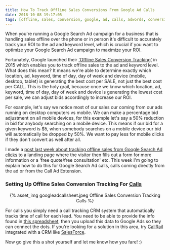 ```yaml
---
title: How To Track Offline Sales Conversions From Google Ad Calls
date: 2018-10-08 19:17:05
tags: [offline, sales, conversion, google, ad, calls, adwords, conversion, tracking]
---
```


When you're running a Google Search Ad campaign for a business that is handling sales offline over the phone or in person it's difficult to accurately track your ROI to the ad and keyword level, which is crucial if you want to optimize your Google Search Ad campaign to maximize your ROI.

Fortunately, Google launched their ['Offline Sales Conversion Tracking'](https://support.google.com/google-ads/answer/2998031?hl=en) in 2015 which enables you to track offline sales to the ad and keyword level. What does this mean? It means we're able to determine exactly which location, ad, keyword, time of day, day of week and device (mobile, desktop, tablet) is generating the best cost per SALE, not just the best cost per CALL. This is the holy grail, because once we know which location, ad, keyword, time of day, day of week and device is generating the lowest cost per sale, we can adjust bids accordingly to increase our ROI. 

For example, let's say we notice most of our sales our coming from our ads running on desktop computers vs mobile. We can make a percentage bid adjustment on all mobile devices, for this example let's say a 50% reduction in bid for anybody searching on a mobile device. This means if our bid for a given keyword is $5, when somebody searches on a mobile device our bid will automatically be dropped by 50%. We want to pay less for mobile clicks if they don't convert as well after all.

I made a [post last week about tracking offline sales from Google Search Ad clicks](https://blog.stevelongoria.net/2018/10/02/offline-sales-conversion-google-ad-click/) to a landing page where the visitor then fills out a form for more information or a 'free quote/free consultation' etc. This week I'm going to explain how to do this for Google Search Ad calls, calls coming directly from the ad or from the Call Ad Extension.

<h3>Setting Up Offline Sales Conversion Tracking For <u>Calls</u></h3>

<center>{% asset_img googleadcallsheet.jpeg Offline Sales Conversion Tracking Calls %}</center>

For calls you simply need a call tracking CRM system that automatically tracks time of call for each lead. You need to be able to provide the info found in [this spreadsheet](https://docs.google.com/spreadsheets/d/1T1kh6koOeoPxww20s3aRYv6jZhW70O2ZG9ciyx6H7iU/edit#gid=1008980182), then you upload this data to Google Ads so they can connect the dots. If you're looking for a solution in this area, try [CallRail](https://www.callrail.com/) integrated with a CRM like [SalesForce](https://www.salesforce.com/).

Now go give this a shot yourself and let me know how you fare! :)